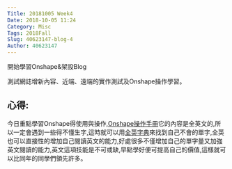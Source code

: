 ```yaml
---
Title: 20181005 Week4 
Date: 2018-10-05 11:24
Category: Misc
Tags: 2018Fall
Slug: 40623147-blog-4
Author: 40623147
---
```

開始學習Onshape&架設Blog

<!-- PELICAN_END_SUMMARY -->

測試網誌增新內容、近端、遠端的實作測試及Onshape操作學習。

心得:
--

今日重點學習Onshape得使用與操作,[Onshape操作手冊](http://mde.tw/cadp2018/content/OnshapeWeek%201.html)它的內容是全英文的,所以一定會遇到一些得不懂生字,這時就可以用[全英字典](https://www.merriam-webster.com/)來找到自己不會的單字,全英也可以直接性的增加自己閱讀英文的能力,好處很多不僅增加自己的單字量又加強英文閱讀的能力,英文這項技能是不可或缺,早點學好便可提高自己的價值,這樣就可以比同年的同學們領先許多。
